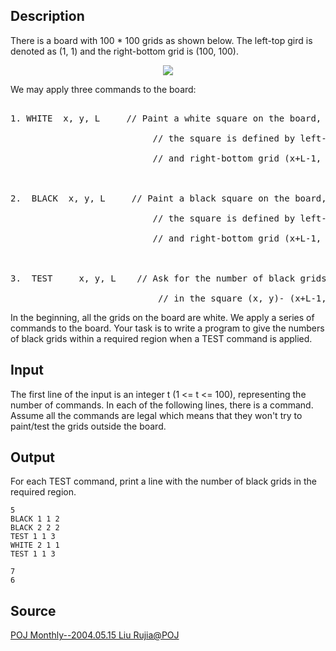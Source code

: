 <h2>Description</h2><p>There is a board with 100 * 100 grids as shown below. The left-top gird is denoted as (1, 1) and the right-bottom grid is (100, 100). 
</p><center><img src="images/1656_1.jpg"></center><p>
</p>We may apply three commands to the board:
<pre><br>1.	WHITE  x, y, L     // Paint a white square on the board, 
<br>                           // the square is defined by left-top grid (x, y)
<br>                           // and right-bottom grid (x+L-1, y+L-1)
<br>
<br>2.	BLACK  x, y, L     // Paint a black square on the board, 
<br>                           // the square is defined by left-top grid (x, y)
<br>                           // and right-bottom grid (x+L-1, y+L-1)
<br>
<br>3.	TEST     x, y, L    // Ask for the number of black grids 
<br>                            // in the square (x, y)- (x+L-1, y+L-1) </pre><p>
</p>In the beginning, all the grids on the board are white. We apply a series of commands to the board. Your task is to write a program to give the numbers of black grids within a required region when a TEST command is applied.
<h2>Input</h2><p>The first line of the input is an integer t (1 &lt;= t &lt;= 100), representing the number of commands. In each of the following lines, there is a command. Assume all the commands are legal which means that they won't try to paint/test the grids outside the board.</p><h2>Output</h2><p>For each TEST command, print a line with the number of black grids in the required region.</p><pre><code class="language-input1">5
BLACK 1 1 2
BLACK 2 2 2
TEST 1 1 3
WHITE 2 1 1
TEST 1 1 3
</code></pre><pre><code class="language-output1">7
6</code></pre><h2>Source</h2><a href="searchproblem?field=source&amp;key=POJ+Monthly--2004.05.15+Liu+Rujia%40POJ">POJ Monthly--2004.05.15 Liu Rujia@POJ</a>